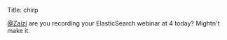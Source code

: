 Title: chirp

<a href="http://twitter.com/Zaizi">@Zaizi</a> are you recording your ElasticSearch webinar at 4 today? Mightn't make it.
